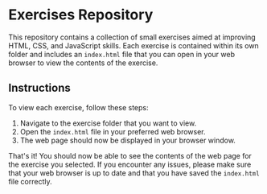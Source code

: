 # Exercises Repository

This repository contains a collection of small exercises aimed at improving HTML, CSS, and JavaScript skills. Each exercise is contained within its own folder and includes an `index.html` file that you can open in your web browser to view the contents of the exercise.

## Instructions

To view each exercise, follow these steps:

1. Navigate to the exercise folder that you want to view.
2. Open the `index.html` file in your preferred web browser.
3. The web page should now be displayed in your browser window.

That's it! You should now be able to see the contents of the web page for the exercise you selected. If you encounter any issues, please make sure that your web browser is up to date and that you have saved the `index.html` file correctly.
